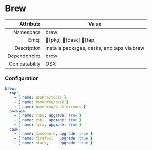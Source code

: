 # Brew

| Attribute     | Value                                       |
|--------------:|---------------------------------------------|
| Namespace     | brew                                        |
| Emoji         | 🍺[pkg] 🍻[cask] 🚰[tap]                     |
| Description   | installs packages, casks, and taps via brew |
| Dependencies  | brew                                        |
| Compatability | OSX                                         |

### Configuration
```yml
brew:
  tap:
    - { name: azohra/tools } 
    - { name: homebrew/cask } 
    - { name: homebrew/cask-drivers } 
  package:
    - { name: ruby, upgrade: true } 
    - { name: zsh,  upgrade: true } 
    - { name: lyra, upgrade: true } 
  cask:
    - { name: 1password, upgrade: true }  
    - { name: firefox,   upgrade: true }                    
    - { name: slack,     upgrade: true } 
```
